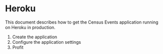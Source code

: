 # Heroku

This document describes how to get the Census Events application running on
Heroku in production.

1. Create the application
1. Configure the application settings
1. Profit

